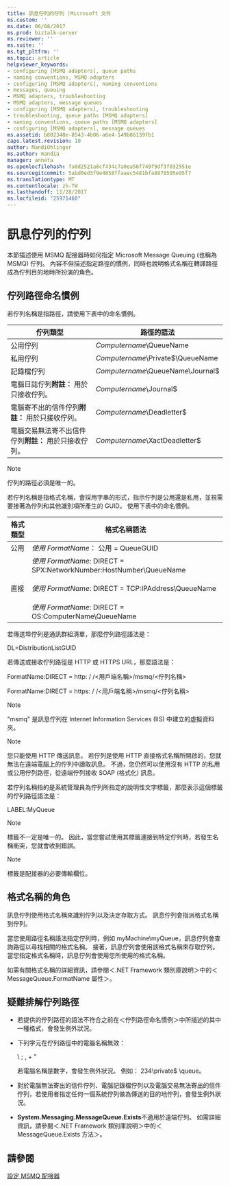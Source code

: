 ```yaml
---
title: 訊息佇列的佇列 |Microsoft 文件
ms.custom: ''
ms.date: 06/08/2017
ms.prod: biztalk-server
ms.reviewer: ''
ms.suite: ''
ms.tgt_pltfrm: ''
ms.topic: article
helpviewer_keywords:
- configuring [MSMQ adapters], queue paths
- naming conventions, MSMQ adapters
- configuring [MSMQ adapters], naming conventions
- messages, queuing
- MSMQ adapters, troubleshooting
- MSMQ adapters, message queues
- configuring [MSMQ adapters], troubleshooting
- troubleshooting, queue paths [MSMQ adapters]
- naming conventions, queue paths [MSMQ adapters]
- configuring [MSMQ adapters], message queues
ms.assetid: b802348e-8543-4b06-a6e4-149b86139fb1
caps.latest.revision: 10
author: MandiOhlinger
ms.author: mandia
manager: anneta
ms.openlocfilehash: fa8d2521a8cf434c7a0ea56f749f9df3f032551e
ms.sourcegitcommit: 5abd0ed3f9e4858ffaaec5481bfa8878595e95f7
ms.translationtype: MT
ms.contentlocale: zh-TW
ms.lasthandoff: 11/28/2017
ms.locfileid: "25971460"
---
```

# <a name="message-queuing-queues"></a>訊息佇列的佇列
本節描述使用 MSMQ 配接器時如何指定 Microsoft Message Queuing (也稱為 MSMQ) 佇列。 內容不但描述指定路徑的慣例，同時也說明格式名稱在轉譯路徑成為佇列目的地時所扮演的角色。  
  
## <a name="queue-path-naming-conventions"></a>佇列路徑命名慣例  
 若佇列名稱是指路徑，請使用下表中的命名慣例。  
  
|**佇列類型**|**路徑的語法**|  
|--------------------|-------------------------|  
|公用佇列|*Computername*\QueueName|  
|私用佇列|*Computername*\Private$\QueueName|  
|記錄檔佇列|*Computername*\QueueName\Journal$|  
|電腦日誌佇列**附註：** 用於只接收佇列。|*Computername*\Journal$|  
|電腦寄不出的信件佇列**附註：** 用於只接收佇列。|*Computername*\Deadletter$|  
|電腦交易無法寄不出信件佇列**附註：** 用於只接收佇列。|*Computername*\XactDeadletter$|  
  
> [!NOTE]
>  佇列的路徑必須是唯一的。  
  
 若佇列名稱是指格式名稱，會採用字串的形式，指示佇列是公用還是私用，並視需要接著為佇列和其他識別項所產生的 GUID。 使用下表中的命名慣例。  
  
|**格式類型**|**格式名稱語法**|  
|---------------------|--------------------------------|  
|公用|*使用 FormatName*： 公用 = QueueGUID|  
|直接|*使用 FormatName*: DIRECT = SPX:NetworkNumber:HostNumber\QueueName<br /><br /> *使用 FormatName*: DIRECT = TCP:IPAddress\QueueName<br /><br /> *使用 FormatName*: DIRECT = OS:ComputerName\QueueName|  
  
 若傳送埠佇列是通訊群組清單，那麼佇列路徑語法是：  
  
 DL=DistributionListGUID  
  
 若傳送或接收佇列路徑是 HTTP 或 HTTPS URL，那麼語法是：  
  
 FormatName:DIRECT = http: / /\<用戶端名稱\>/msmq/\<佇列名稱\>  
  
 FormatName:DIRECT = https: / /\<用戶端名稱\>/msmq/\<佇列名稱\>  
  
> [!NOTE]
>  "msmq" 是訊息佇列在 Internet Information Services (IIS) 中建立的虛擬資料夾。  
  
> [!NOTE]
>  您只能使用 HTTP 傳送訊息。 若佇列是使用 HTTP 直接格式名稱所開啟的，您就無法在遠端電腦上的佇列中讀取訊息。 不過，您仍然可以使用沒有 HTTP 的私用或公用佇列路徑，從遠端佇列接收 SOAP (格式化) 訊息。  
  
 若佇列名稱指的是系統管理員為佇列所指定的說明性文字標籤，那麼表示這個標籤的佇列路徑語法是：  
  
 LABEL:MyQueue  
  
> [!NOTE]
>  標籤不一定是唯一的。 因此，當您嘗試使用其標籤連接到特定佇列時，若發生名稱衝突，您就會收到錯誤。  
  
> [!NOTE]
>  標籤是配接器的必要傳輸欄位。  
  
## <a name="role-of-the-format-name"></a>格式名稱的角色  
 訊息佇列使用格式名稱來識別佇列以及決定存取方式。 訊息佇列會指派格式名稱到佇列。  
  
 當您使用路徑名稱語法指定佇列時，例如 myMachine\myQueue，訊息佇列會查詢路徑以尋找相關的格式名稱。 接著，訊息佇列會使用該格式名稱來存取佇列。 當您指定格式名稱時，訊息佇列會使用您所使用的格式名稱。  
  
 如需有關格式名稱的詳細資訊，請參閱＜.NET Framework 類別庫說明＞中的＜MessageQueue.FormatName 屬性＞。  
  
## <a name="troubleshooting-queue-paths"></a>疑難排解佇列路徑  
  
-   若提供的佇列路徑的語法不符合之前在＜佇列路徑命名慣例＞中所描述的其中一種格式，會發生例外狀況。  
  
-   下列字元在佇列路徑中的電腦名稱無效：  
  
     \ ; , + "  
  
     若電腦名稱是數字，會發生例外狀況。 例如： 234\private$ \queue。  
  
-   對於電腦無法寄出的信件佇列、電腦記錄檔佇列以及電腦交易無法寄出的信件佇列，若使用者指定任何一個系統佇列做為傳送的目的地佇列，會發生例外狀況。  
  
-   **System.Messaging.MessageQueue.Exists**不適用於遠端佇列。 如需詳細資訊，請參閱＜.NET Framework 類別庫說明＞中的＜MessageQueue.Exists 方法＞。  
  
## <a name="see-also"></a>請參閱  
 [設定 MSMQ 配接器](../core/configuring-the-msmq-adapter.md)